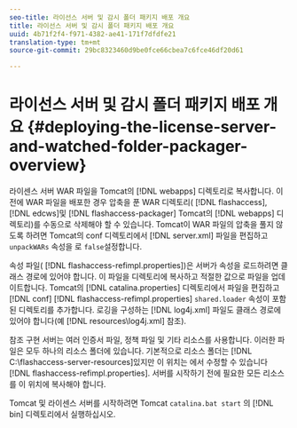 ```yaml
---
seo-title: 라이선스 서버 및 감시 폴더 패키지 배포 개요
title: 라이선스 서버 및 감시 폴더 패키지 배포 개요
uuid: 4b71f2f4-f971-4382-ae41-171f7dfdfe21
translation-type: tm+mt
source-git-commit: 29bc8323460d9be0fce66cbea7c6fce46df20d61

---
```



# 라이선스 서버 및 감시 폴더 패키지 배포 개요 {#deploying-the-license-server-and-watched-folder-packager-overview}

라이센스 서버 WAR 파일을 Tomcat의 [!DNL webapps] 디렉토리로 복사합니다. 이전에 WAR 파일을 배포한 경우 압축을 푼 WAR 디렉토리( [!DNL flashaccess], [!DNL edcws]및 [!DNL flashaccess-packager] Tomcat의 [!DNL webapps] 디렉토리)를 수동으로 삭제해야 할 수 있습니다. Tomcat이 WAR 파일의 압축을 풀지 않도록 하려면 Tomcat의 conf 디렉토리에서 [!DNL server.xml] 파일을 편집하고 `unpackWARs` 속성을 로 `false`설정합니다.

속성 파일( [!DNL flashaccess-refimpl.properties])은 서버가 속성을 로드하려면 클래스 경로에 있어야 합니다. 이 파일을 디렉토리에 복사하고 적절한 값으로 파일을 업데이트합니다. Tomcat의 [!DNL catalina.properties] 디렉토리에서 파일을 편집하고 [!DNL conf] [!DNL flashaccess-refimpl.properties] `shared.loader` 속성이 포함된 디렉토리를 추가합니다. 로깅을 구성하는 [!DNL log4j.xml] 파일도 클래스 경로에 있어야 합니다(예 [!DNL resources\log4j.xml] 참조).

참조 구현 서버는 여러 인증서 파일, 정책 파일 및 기타 리소스를 사용합니다. 이러한 파일은 모두 하나의 리소스 폴더에 있습니다. 기본적으로 리소스 폴더는 [!DNL C:\flashaccess-server-resources]있지만 이 위치는 에서 수정할 수 있습니다 [!DNL flashaccess-refimpl.properties]. 서버를 시작하기 전에 필요한 모든 리소스를 이 위치에 복사해야 합니다.

Tomcat 및 라이센스 서버를 시작하려면 Tomcat `catalina.bat start` 의 [!DNL bin] 디렉토리에서 실행하십시오.
